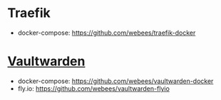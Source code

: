 # Traefik
- docker-compose: https://github.com/webees/traefik-docker

# [Vaultwarden](https://github.com/dani-garcia/vaultwarden)
- docker-compose: https://github.com/webees/vaultwarden-docker
- fly.io: https://github.com/webees/vaultwarden-flyio
